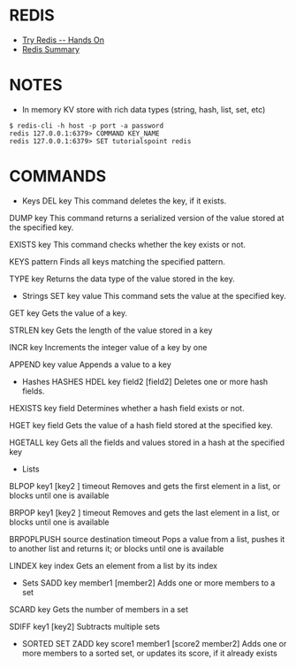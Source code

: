 REDIS
=====
* [Try Redis -- Hands On](https://try.redis.io/)
* [Redis Summary](https://www.tutorialspoint.com/redis/)

NOTES
=====

* In memory KV store with rich data types (string, hash, list, set, etc)
```
$ redis-cli -h host -p port -a password
redis 127.0.0.1:6379> COMMAND KEY_NAME
redis 127.0.0.1:6379> SET tutorialspoint redis
```

COMMANDS
========

* Keys
DEL key
This command deletes the key, if it exists.

DUMP key
This command returns a serialized version of the value stored at the specified key.

EXISTS key
This command checks whether the key exists or not.

KEYS pattern
Finds all keys matching the specified pattern.

TYPE key
Returns the data type of the value stored in the key.

* Strings
SET key value
This command sets the value at the specified key.

GET key
Gets the value of a key.

STRLEN key
Gets the length of the value stored in a key

INCR key
Increments the integer value of a key by one

APPEND key value
Appends a value to a key

* Hashes
HASHES
HDEL key field2 [field2]
Deletes one or more hash fields.

HEXISTS key field
Determines whether a hash field exists or not.

HGET key field
Gets the value of a hash field stored at the specified key.

HGETALL key
Gets all the fields and values stored in a hash at the specified key

* Lists

BLPOP key1 [key2 ] timeout
Removes and gets the first element in a list, or blocks until one is available

BRPOP key1 [key2 ] timeout
Removes and gets the last element in a list, or blocks until one is available

BRPOPLPUSH source destination timeout
Pops a value from a list, pushes it to another list and returns it; or blocks until one is available

LINDEX key index
Gets an element from a list by its index

* Sets
SADD key member1 [member2]
Adds one or more members to a set

SCARD key
Gets the number of members in a set

SDIFF key1 [key2]
Subtracts multiple sets

* SORTED SET
ZADD key score1 member1 [score2 member2]
Adds one or more members to a sorted set, or updates its score, if it already exists
